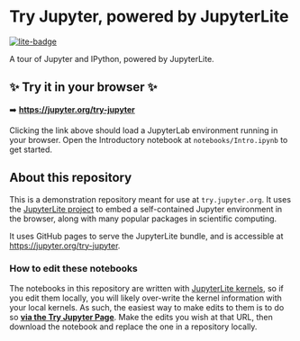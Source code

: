 # Try Jupyter, powered by JupyterLite

[![lite-badge](https://jupyterlite.rtfd.io/en/latest/_static/badge.svg)](https://jupyter.org/try-jupyter)

A tour of Jupyter and IPython, powered by JupyterLite.

## ✨ Try it in your browser ✨

➡️ **https://jupyter.org/try-jupyter**

Clicking the link above should load a JupyterLab environment running in your browser. Open the Introductory notebook at `notebooks/Intro.ipynb` to get started.

## About this repository

This is a demonstration repository meant for use at `try.jupyter.org`. It uses the [JupyterLite project](https://jupyterlite.readthedocs.io/en/latest/) to embed a self-contained Jupyter environment in the browser, along with many popular packages in scientific computing.

It uses GitHub pages to serve the JupyterLite bundle, and is accessible at https://jupyter.org/try-jupyter.

### How to edit these notebooks

The notebooks in this repository are written with [JupyterLite kernels](https://jupyterlite.readthedocs.io/en/latest/kernels/index.html), so if you edit them locally, you will likely over-write the kernel information with your local kernels.
As such, the easiest way to make edits to them is to do so [**via the Try Jupyter Page**](https://jupyter.org/try-jupyter).
Make the edits you wish at that URL, then download the notebook and replace the one in a repository locally.
